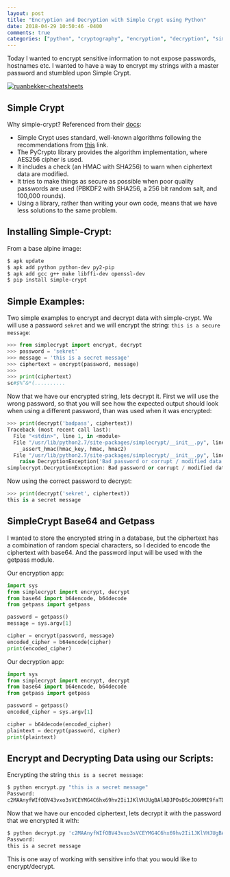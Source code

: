 ```yaml
---
layout: post
title: "Encryption and Decryption with Simple Crypt using Python"
date: 2018-04-29 10:50:46 -0400
comments: true
categories: ["python", "cryptography", "encryption", "decryption", "simple-crypt"] 
---
```

Today I wanted to encrypt sensitive information to not expose passwords, hostnames etc. I wanted to have a way to encrypt my strings with a master password and stumbled upon Simple Crypt.

<a href="https://github.com/ruanbekker/cheatsheets" target="_blank"><img alt="ruanbekker-cheatsheets" src="https://user-images.githubusercontent.com/567298/169162832-ef3019de-bc49-4d6c-b2a6-8ac17c457d24.png"></a>


## Simple Crypt

Why simple-crypt? Referenced from their [docs](https://pypi.org/project/simple-crypt/):

- Simple Crypt uses standard, well-known algorithms following the recommendations from [this](http://www.daemonology.net/blog/2009-06-11-cryptographic-right-answers.html) link.
- The PyCrypto library provides the algorithm implementation, where AES256 cipher is used.
- It includes a check (an HMAC with SHA256) to warn when ciphertext data are modified.
- It tries to make things as secure as possible when poor quality passwords are used (PBKDF2 with SHA256, a 256 bit random salt, and 100,000 rounds). 
- Using a library, rather than writing your own code, means that we have less solutions to the same problem. 

## Installing Simple-Crypt:

From a base alpine image:

```bash
$ apk update
$ apk add python python-dev py2-pip
$ apk add gcc g++ make libffi-dev openssl-dev
$ pip install simple-crypt
```

## Simple Examples:

Two simple examples to encrypt and decrypt data with simple-crypt. We will use a password `sekret` and we will encrypt the string: `this is a secure message`:

```python
>>> from simplecrypt import encrypt, decrypt
>>> password = 'sekret'
>>> message = 'this is a secret message'
>>> ciphertext = encrypt(password, message)
>>>
>>> print(ciphertext)
sc#$%^&*(..........
```

Now that we have our encrypted string, lets decrypt it. First we will use the wrong password, so that you will see how the expected output should look when using a different password, than was used when it was encrypted:

```python
>>> print(decrypt('badpass', ciphertext))
Traceback (most recent call last):
  File "<stdin>", line 1, in <module>
  File "/usr/lib/python2.7/site-packages/simplecrypt/__init__.py", line 72, in decrypt
    _assert_hmac(hmac_key, hmac, hmac2)
  File "/usr/lib/python2.7/site-packages/simplecrypt/__init__.py", line 116, in _assert_hmac
    raise DecryptionException('Bad password or corrupt / modified data.')
simplecrypt.DecryptionException: Bad password or corrupt / modified data.
```

Now using the correct password to decrypt:

```python
>>> print(decrypt('sekret', ciphertext))
this is a secret message
```

## SimpleCrypt Base64 and Getpass

I wanted to store the encrypted string in a database, but the ciphertext has a combination of random special characters, so I decided to encode the ciphertext with base64. And the password input will be used with the getpass module.

Our encryption app:

```python encrypt.py
import sys
from simplecrypt import encrypt, decrypt
from base64 import b64encode, b64decode
from getpass import getpass

password = getpass()
message = sys.argv[1]

cipher = encrypt(password, message)
encoded_cipher = b64encode(cipher)
print(encoded_cipher)
```

Our decryption app:

```python
import sys
from simplecrypt import encrypt, decrypt
from base64 import b64encode, b64decode
from getpass import getpass

password = getpass()
encoded_cipher = sys.argv[1]

cipher = b64decode(encoded_cipher)
plaintext = decrypt(password, cipher)
print(plaintext)
```

## Encrypt and Decrypting Data using our Scripts:

Encrypting the string `this is a secret message`:

```bash
$ python encrypt.py "this is a secret message"
Password: 
c2MAAnyfWIfOBV43vxo3sVCEYMG4C6hx69hv2Ii1JKlVHJUgBAlADJPOsD5cJO6MMI9faTDm1As/VfesvBzIe5S16mNyg2q7xfnP5iJ0RlK92vMNRbKOvNibg3M=
```

Now that we have our encoded ciphertext, lets decrypt it with the password that we encrypted it with:

```bash
$ python decrypt.py 'c2MAAnyfWIfOBV43vxo3sVCEYMG4C6hx69hv2Ii1JKlVHJUgBAlADJPOsD5cJO6MMI9faTDm1As/VfesvBzIe5S16mNyg2q7xfnP5iJ0RlK92vMNRbKOvNibg3M='
Password: 
this is a secret message
```

This is one way of working with sensitive info that you would like to encrypt/decrypt.

<script type="text/javascript">
  ( function() {
    if (window.CHITIKA === undefined) { window.CHITIKA = { 'units' : [] }; };
    var unit = {"calltype":"async[2]","publisher":"rbekker87","width":728,"height":90,"sid":"Chitika Default"};
    var placement_id = window.CHITIKA.units.length;
    window.CHITIKA.units.push(unit);
    document.write('<div id="chitikaAdBlock-' + placement_id + '"></div>');
}());
</script>
<script type="text/javascript" src="//cdn.chitika.net/getads.js" async></script>
